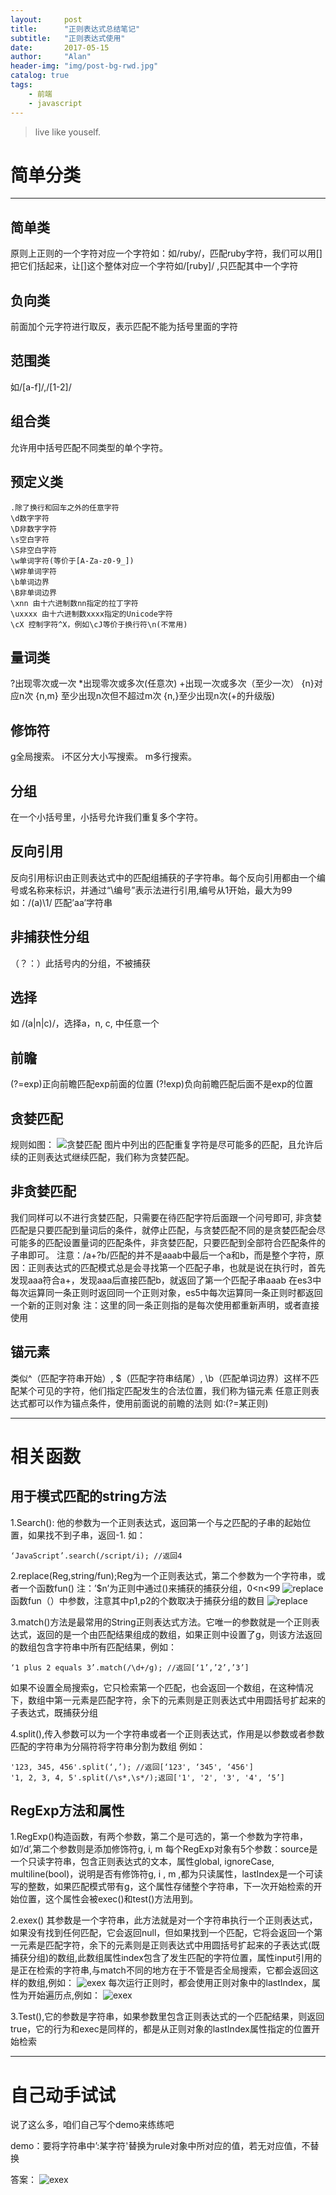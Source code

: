 ```yaml
---
layout:     post
title:      "正则表达式总结笔记"
subtitle:   "正则表达式使用"
date:       2017-05-15
author:     "Alan"
header-img: "img/post-bg-rwd.jpg"
catalog: true
tags:
    - 前端
    - javascript
---
```


> live like youself. 

# 简单分类

---

## 简单类
原则上正则的一个字符对应一个字符如：如/ruby/，匹配ruby字符，我们可以用[]把它们括起来，让[]这个整体对应一个字符如/[ruby]/ ,只匹配其中一个字符

## 负向类
前面加个元字符进行取反，表示匹配不能为括号里面的字符

## 范围类
如/[a-f]/,/[1-2]/

## 组合类
允许用中括号匹配不同类型的单个字符。

## 预定义类
```
.除了换行和回车之外的任意字符
\d数字字符
\D非数字字符
\s空白字符
\S非空白字符
\w单词字符(等价于[A-Za-z0-9_])
\W非单词字符
\b单词边界
\B非单词边界
\xnn 由十六进制数nn指定的拉丁字符
\uxxxx 由十六进制数xxxx指定的Unicode字符
\cX 控制字符^X，例如\cJ等价于换行符\n(不常用)
```
## 量词类
?出现零次或一次
*出现零次或多次(任意次)
+出现一次或多次（至少一次）
{n}对应n次
{n,m}        至少出现n次但不超过m次
{n,}至少出现n次(+的升级版)

## 修饰符
g全局搜索。
i不区分大小写搜索。
m多行搜索。

## 分组
在一个小括号里，小括号允许我们重复多个字符。

## 反向引用
反向引用标识由正则表达式中的匹配组捕获的子字符串。每个反向引用都由一个编号或名称来标识，并通过“\编号”表示法进行引用,编号从1开始，最大为99
如：/(a)\1/ 匹配’aa’字符串

## 非捕获性分组
（？：）此括号内的分组，不被捕获

## 选择
如 /(a|n|c)/，选择a，n, c, 中任意一个

## 前瞻
(?=exp)正向前瞻匹配exp前面的位置
(?!exp)负向前瞻匹配后面不是exp的位置

## 贪婪匹配
规则如图：
![贪婪匹配](/img/reg1.jpg)
图片中列出的匹配重复字符是尽可能多的匹配，且允许后续的正则表达式继续匹配，我们称为贪婪匹配。

## 非贪婪匹配
我们同样可以不进行贪婪匹配，只需要在待匹配字符后面跟一个问号即可,
非贪婪匹配是只要匹配到量词后的条件，就停止匹配，与贪婪匹配不同的是贪婪匹配会尽可能多的匹配设置量词的匹配条件，非贪婪匹配，只要匹配到全部符合匹配条件的子串即可。
注意：/a+?b/匹配的并不是aaab中最后一个a和b，而是整个字符，原因：正则表达式的匹配模式总是会寻找第一个匹配子串，也就是说在执行时，首先发现aaa符合a+，发现aaa后直接匹配b，就返回了第一个匹配子串aaab
在es3中每次运算同一条正则时返回同一个正则对象，es5中每次运算同一条正则时都返回一个新的正则对象
注：这里的同一条正则指的是每次使用都重新声明，或者直接使用

## 锚元素
类似^（匹配字符串开始）, $（匹配字符串结尾）, \b（匹配单词边界）这样不匹配某个可见的字符，他们指定匹配发生的合法位置，我们称为锚元素
任意正则表达式都可以作为锚点条件，使用前面说的前瞻的法则
如:(?=某正则)

---

# 相关函数

## 用于模式匹配的string方法
1.Search(): 他的参数为一个正则表达式，返回第一个与之匹配的子串的起始位置，如果找不到子串，返回-1.
如：

```
‘JavaScript’.search(/script/i); //返回4
```

2.replace(Reg,string/fun);Reg为一个正则表达式，第二个参数为一个字符串，或者一个函数fun()
注：’$n’为正则中通过()来捕获的捕获分组，0<n<99
![replace](/img/reg2.jpg)
函数fun（）中参数，注意其中p1,p2的个数取决于捕获分组的数目
![replace](/img/reg3.png)

3.match()方法是最常用的String正则表达式方法。它唯一的参数就是一个正则表达式，返回的是一个由匹配结果组成的数组，如果正则中设置了g，则该方法返回的数组包含字符串中所有匹配结果，例如：

```
‘1 plus 2 equals 3’.match(/\d+/g); //返回[‘1’,’2’,’3’]
```

如果不设置全局搜索g，它只检索第一个匹配，也会返回一个数组，在这种情况下，数组中第一元素是匹配字符，余下的元素则是正则表达式中用圆括号扩起来的子表达式，既捕获分组

4.split(),传入参数可以为一个字符串或者一个正则表达式，作用是以参数或者参数匹配的字符串为分隔符将字符串分割为数组
例如：

```
'123, 345, 456'.split(‘,’); //返回[‘123', ‘345', ‘456']
'1, 2, 3, 4, 5'.split(/\s*,\s*/);返回['1', '2', '3', '4', ‘5’]
```
## RegExp方法和属性
1.RegExp()构造函数，有两个参数，第二个是可选的，第一个参数为字符串，如’/d’,第二个参数则是添加修饰符g, i, m
每个RegExp对象有5个参数：source是一个只读字符串，包含正则表达式的文本，属性global, ignoreCase, multiline(bool)，说明是否有修饰符g, i , m ,都为只读属性，lastIndex是一个可读写的整数，如果匹配模式带有g，这个属性存储整个字符串，下一次开始检索的开始位置，这个属性会被exec()和test()方法用到。

2.exex() 其参数是一个字符串，此方法就是对一个字符串执行一个正则表达式，如果没有找到任何匹配，它会返回null，但如果找到一个匹配，它将会返回一个第一元素是匹配字符，余下的元素则是正则表达式中用圆括号扩起来的子表达式(既捕获分组)的数组,此数组属性index包含了发生匹配的字符位置，属性input引用的是正在检索的字符串,与match不同的地方在于不管是否全局搜索，它都会返回这样的数组,例如：
![exex](/img/reg4.png)
每次运行正则时，都会使用正则对象中的lastIndex，属性为开始遍历点,例如：
![exex](/img/reg5.png)

3.Test(),它的参数是字符串，如果参数里包含正则表达式的一个匹配结果，则返回true，它的行为和exec是同样的，都是从正则对象的lastIndex属性指定的位置开始检索

---

# 自己动手试试
说了这么多，咱们自己写个demo来练练吧

demo：要将字符串中’:某字符'替换为rule对象中所对应的值，若无对应值，不替换

答案：
![exex](/img/regan.png)